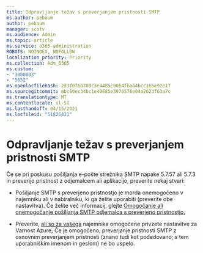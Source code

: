 ```yaml
---
title: Odpravljanje težav s preverjanjem pristnosti SMTP
ms.author: pebaum
author: pebaum
manager: scotv
ms.audience: Admin
ms.topic: article
ms.service: o365-administration
ROBOTS: NOINDEX, NOFOLLOW
localization_priority: Priority
ms.collection: Adm_O365
ms.custom:
- "3000003"
- "5652"
ms.openlocfilehash: 2d3f0f6b700c3e4485c9064fbaa4bcc165e92e17
ms.sourcegitcommit: 8bc60ec34bc1e40685e3976576e04a2623f63a7c
ms.translationtype: MT
ms.contentlocale: sl-SI
ms.lasthandoff: 04/15/2021
ms.locfileid: "51826431"
---
```

# <a name="solving-smtp-authentication-issues"></a>Odpravljanje težav s preverjanjem pristnosti SMTP

Če se pri poskusu pošiljanja e-pošte strežnika SMTP napake 5.7.57 ali 5.7.3 in preverijo pristnost z odjemalcem ali aplikacijo, preverite nekaj stvari:

- Pošiljanje SMTP s preverjeno pristnostjo je morda onemogočeno v najemniku ali v nabiralniku, ki ga želite uporabiti (preverite obe nastavitva). Če želite več informacij, glejte [Omogočanje ali onemogočanje pošiljanja SMTP odjemalca s preverjeno pristnostjo.](https://docs.microsoft.com/exchange/clients-and-mobile-in-exchange-online/authenticated-client-smtp-submission)

- Preverite, [ali so za vašega](https://docs.microsoft.com/azure/active-directory/fundamentals/concept-fundamentals-security-defaults) najemnika omogočene privzete nastavitve za Varnost Azure; Če je omogočeno, preverjanje pristnosti SMTP z osnovnim preverjanjem pristnosti (znano tudi kot podedovano; s tem uporabniškim imenom in geslom) ne bo uspelo.
